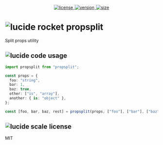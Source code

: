 <p align="center">
  <a title="license" href="https://github.com/flamrdevs/propsplit/blob/main/LICENSE">
    <picture>
      <source media="(prefers-color-scheme: dark)" srcset="https://none.deno.dev/npm/l?t=dark&n=propsplit">
      <img alt="license" src="https://none.deno.dev/npm/l?t=light&n=propsplit" hspace="1">
    </picture>
  </a>
  <a title="version" href="https://www.npmjs.com/package/propsplit">
    <picture>
      <source media="(prefers-color-scheme: dark)" srcset="https://none.deno.dev/npm/v?t=dark&n=propsplit">
      <img alt="version" src="https://none.deno.dev/npm/v?t=light&n=propsplit" hspace="1">
    </picture>
  </a>
  <a title="size" href="https://bundlejs.com/?q=propsplit">
    <picture>
      <source media="(prefers-color-scheme: dark)" srcset="https://none.deno.dev/bundlejs/mz?t=dark&n=propsplit">
      <img alt="size" src="https://none.deno.dev/bundlejs/mz?t=light&n=propsplit" hspace="1">
    </picture>
  </a>
</p>

<h1 id="propsplit">
  <picture>
    <source media="(prefers-color-scheme: dark)" srcset="https://none.deno.dev/ui/icon/lucide?t=dark&i=rocket">
    <img alt="lucide rocket" src="https://none.deno.dev/ui/icon/lucide?t=light&i=rocket" hspace="1">
  </picture>
  <span>
    propsplit
  </span>
</h1>

Split props utility

<h2 id="usage">
  <picture>
    <source media="(prefers-color-scheme: dark)" srcset="https://none.deno.dev/ui/icon/lucide?t=dark&i=code">
    <img alt="lucide code" src="https://none.deno.dev/ui/icon/lucide?t=light&i=code" hspace="1">
  </picture>
  <span>
    usage
  </span>
</h2>

```ts
import propsplit from "propsplit";

const props = {
  foo: "string",
  bar: 1,
  baz: true,
  other: ["is", "array"],
  another: { is: "object" },
};

const [foo, bar, baz, rest] = propsplit(props, ["foo"], ["bar"], ["baz"]);
```

<h2 id="license">
  <picture>
    <source media="(prefers-color-scheme: dark)" srcset="https://none.deno.dev/ui/icon/lucide?t=dark&i=scale">
    <img alt="lucide scale" src="https://none.deno.dev/ui/icon/lucide?t=light&i=scale" hspace="1">
  </picture>
  <span>
    license
  </span>
</h2>

MIT
